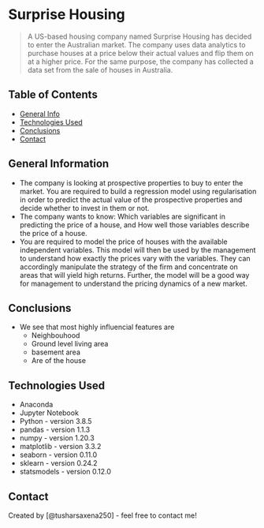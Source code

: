 # Surprise Housing
> A US-based housing company named Surprise Housing has decided to enter the Australian market. The company uses data analytics to purchase houses at a price below their actual values and flip them on at a higher price. For the same purpose, the company has collected a data set from the sale of houses in Australia. 


## Table of Contents
* [General Info](#general-information)
* [Technologies Used](#technologies-used)
* [Conclusions](#conclusions)
* [Contact](#contact)

<!-- You can include any other section that is pertinent to your problem -->

## General Information
- The company is looking at prospective properties to buy to enter the market. You are required to build a regression model using regularisation in order to predict the actual value of the prospective properties and decide whether to invest in them or not.
- The company wants to know:
  Which variables are significant in predicting the price of a house, and
  How well those variables describe the price of a house.
- You are required to model the price of houses with the available independent variables. This model will then be used by the management to understand how exactly the prices vary with the variables. They can accordingly manipulate the strategy of the firm and concentrate on areas that will yield high returns. Further, the model will be a good way for management to understand the pricing dynamics of a new market.

<!-- You don't have to answer all the questions - just the ones relevant to your project. -->

## Conclusions
- We see that most highly influencial features are
    - Neighbouhood
    - Ground level living area
    - basement area
    - Are of the house

<!-- You don't have to answer all the questions - just the ones relevant to your project. -->


## Technologies Used
- Anaconda
- Jupyter Notebook
- Python - version 3.8.5
- pandas - version 1.1.3
- numpy - version 1.20.3
- matplotlib - version 3.3.2
- seaborn - version 0.11.0
- sklearn - version 0.24.2
- statsmodels - version 0.12.0

<!-- As the libraries versions keep on changing, it is recommended to mention the version of library used in this project -->


## Contact
Created by [@tusharsaxena250] - feel free to contact me!


<!-- Optional -->
<!-- ## License -->
<!-- This project is open source and available under the [... License](). -->

<!-- You don't have to include all sections - just the one's relevant to your project -->